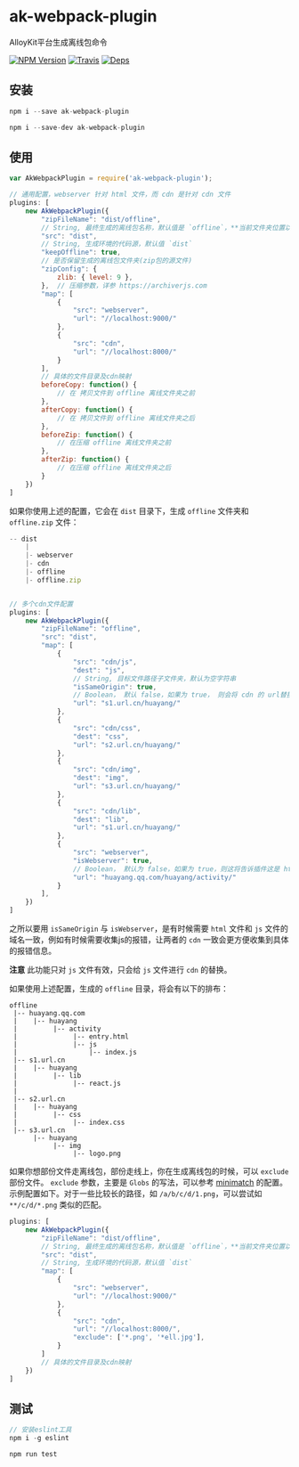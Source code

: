 # ak-webpack-plugin

AlloyKit平台生成离线包命令

[![NPM Version](https://img.shields.io/npm/v/ak-webpack-plugin.svg?style=flat)](https://www.npmjs.com/package/ak-webpack-plugin)
[![Travis](https://img.shields.io/travis/steamerjs/ak-webpack-plugin.svg)](https://travis-ci.org/steamerjs/ak-webpack-plugin)
[![Deps](https://david-dm.org/steamerjs/ak-webpack-plugin.svg)](https://david-dm.org/steamerjs/ak-webpack-plugin)

## 安装

```javascript
npm i --save ak-webpack-plugin

npm i --save-dev ak-webpack-plugin
```

##  使用

``` javascript
var AkWebpackPlugin = require('ak-webpack-plugin');

// 通用配置，webserver 针对 html 文件，而 cdn 是针对 cdn 文件
plugins: [
	new AkWebpackPlugin({
	    "zipFileName": "dist/offline", 
	    // String, 最终生成的离线包名称，默认值是 `offline`，**当前文件夹位置以命令执行位置为基准**
	    "src": "dist",
	    // String, 生成环境的代码源，默认值 `dist`
        "keepOffline": true,
        // 是否保留生成的离线包文件夹(zip包的源文件)
	    "zipConfig": {
            zlib: { level: 9 },
        },  // 压缩参数，详参 https://archiverjs.com
        "map": [
            {
                "src": "webserver",
                "url": "//localhost:9000/"
            },
            {
                "src": "cdn",
                "url": "//localhost:8000/"
            }
        ],
        // 具体的文件目录及cdn映射
        beforeCopy: function() {
            // 在 拷贝文件到 offline 离线文件夹之前
        },
        afterCopy: function() {
            // 在 拷贝文件到 offline 离线文件夹之后
        },
        beforeZip: function() {
            // 在压缩 offline 离线文件夹之前
        },
        afterZip: function() {
            // 在压缩 offline 离线文件夹之后
        }
	})
]

```

如果你使用上述的配置，它会在 `dist` 目录下，生成 `offline` 文件夹和 `offline.zip` 文件：

``` javascript
-- dist
	|
	|- webserver
	|- cdn
	|- offline
	|- offline.zip
```

``` javascript

// 多个cdn文件配置
plugins: [
	new AkWebpackPlugin({
	    "zipFileName": "offline",
        "src": "dist",
        "map": [
            {
                "src": "cdn/js",
                "dest": "js",
                // String, 目标文件路径子文件夹，默认为空字符串
                "isSameOrigin": true, 
                // Boolean， 默认 false，如果为 true， 则会将 cdn 的 url替换成与 isWebserver 为 true 的 cdn url
                "url": "s1.url.cn/huayang/"
            },
            {
                "src": "cdn/css",
                "dest": "css",
                "url": "s2.url.cn/huayang/"
            },
            {
                "src": "cdn/img",
                "dest": "img",
                "url": "s3.url.cn/huayang/"
            },
            {
                "src": "cdn/lib",
                "dest": "lib",
                "url": "s1.url.cn/huayang/"
            },
            {
                "src": "webserver",
                "isWebserver": true,
                // Boolean， 默认为 false，如果为 true，则这将告诉插件这是 html 的主要 cdn url 
                "url": "huayang.qq.com/huayang/activity/"
            }
        ],
	})
]
```

之所以要用 `isSameOrigin` 与 `isWebserver`，是有时候需要 `html` 文件和 `js` 文件的域名一致，例如有时候需要收集js的报错，让两者的 `cdn` 一致会更方便收集到具体的报错信息。

**注意** 此功能只对 `js` 文件有效，只会给 `js` 文件进行 `cdn` 的替换。

如果使用上述配置，生成的 `offline` 目录，将会有以下的排布：

```
offline
 |-- huayang.qq.com
 |    |-- huayang
 |         |-- activity
 |              |-- entry.html
 |              |-- js
 |                  |-- index.js
 |-- s1.url.cn
 |    |-- huayang
 |         |-- lib
 |              |-- react.js
 |
 |-- s2.url.cn
 |    |-- huayang
 |         |-- css
 |              |-- index.css
 |-- s3.url.cn
      |-- huayang
           |-- img
                |-- logo.png
```


如果你想部份文件走离线包，部份走线上，你在生成离线包的时候，可以 `exclude` 部份文件。 `exclude` 参数，主要是 `Globs` 的写法，可以参考 [minimatch](https://github.com/isaacs/minimatch) 的配置。示例配置如下。对于一些比较长的路径，如 `/a/b/c/d/1.png`，可以尝试如 `**/c/d/*.png` 类似的匹配。

```javascript
plugins: [
    new AkWebpackPlugin({
        "zipFileName": "dist/offline", 
        // String, 最终生成的离线包名称，默认值是 `offline`，**当前文件夹位置以命令执行位置为基准**
        "src": "dist",
        // String, 生成环境的代码源，默认值 `dist`
        "map": [
            {
                "src": "webserver",
                "url": "//localhost:9000/"
            },
            {
                "src": "cdn",
                "url": "//localhost:8000/",
                "exclude": ['*.png', '*ell.jpg'],
            }
        ]
        // 具体的文件目录及cdn映射
    })
]

```


## 测试
```javascript
// 安装eslint工具
npm i -g eslint

npm run test
```